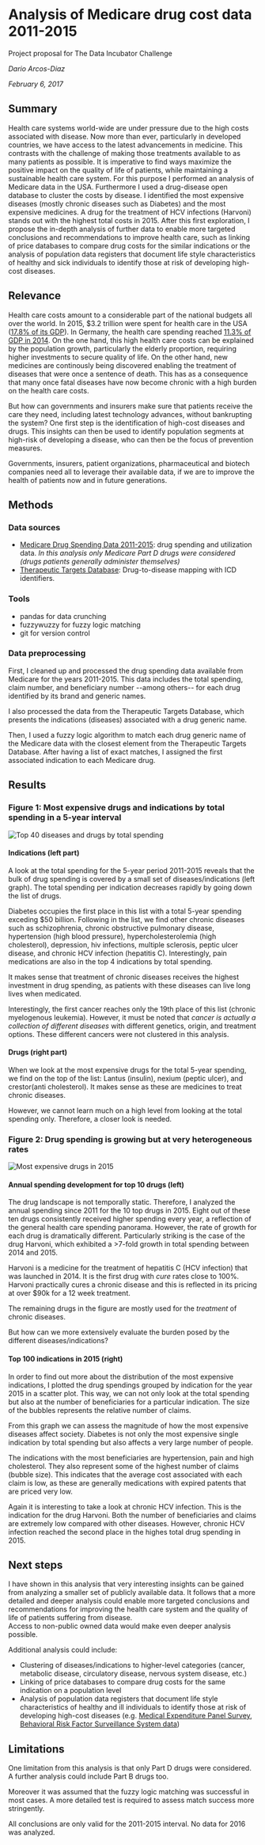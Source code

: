 # Analysis of Medicare drug cost data 2011-2015

Project proposal for The Data Incubator Challenge

_Dario Arcos-Diaz_

_February 6, 2017_

## Summary

Health care systems world-wide are under pressure due to the high costs associated with disease. Now more than ever, particularly in developed countries, we have access to the latest advancements in medicine. This contrasts with the challenge of making those treatments available to as many patients as possible. It is imperative to find ways maximize the positive impact on the quality of life of patients, while maintaining a sustainable health care system. For this purpose I performed an analysis of Medicare data in the USA. Furthermore I used a drug-disease open database to cluster the costs by disease. I identified the most expensive diseases (mostly chronic diseases such as Diabetes) and the most expensive medicines. A drug for the treatment of HCV infections (Harvoni) stands out with the highest total costs in 2015. After this first exploration, I propose the in-depth analysis of further data to enable more targeted conclusions and recommendations to improve health care, such as linking of price databases to compare drug costs for the similar indications or the analysis of population data registers that document life style characteristics of healthy and sick individuals to identify those at risk of developing high-cost diseases.

## Relevance

Health care costs amount to a considerable part of the national budgets all over the world. In 2015, $3.2 trillion were spent for health care in the USA ([17.8% of its GDP](https://www.cms.gov/research-statistics-data-and-systems/statistics-trends-and-reports/nationalhealthexpenddata/nationalhealthaccountshistorical.html)).  In Germany, the health care spending reached [11.3% of GDP in 2014](http://data.worldbank.org/indicator/SH.XPD.TOTL.ZS?locations=DE). On the one hand, this high health care costs can be explained by the population growth, particularly the elderly proportion, requiring higher investments to secure quality of life. On the other hand, new medicines are continously being discovered enabling the treatment of diseases that were once a sentence of death. This has as a consequence that many once fatal diseases have now become chronic with a high burden on the health care costs.

But how can governments and insurers make sure that patients receive the care they need, including latest technology advances, without bankrupting the system? One first step is the identification of high-cost diseases and drugs. This insights can then be used to identify population segments at high-risk of developing a disease, who can then be the focus of prevention measures.

Governments, insurers, patient organizations, pharmaceutical and biotech companies need all to leverage their available data, if we are to improve the health of patients now and in future generations.

## Methods

### Data sources

- [Medicare Drug Spending Data 2011-2015](https://www.cms.gov/Research-Statistics-Data-and-Systems/Statistics-Trends-and-Reports/Information-on-Prescription-Drugs/2015MedicareData.html): drug spending and utilization data. _In this analysis only Medicare Part D drugs were considered (drugs patients generally administer themselves)_
- [Therapeutic Targets Database](http://bidd.nus.edu.sg/BIDD-Databases/TTD/TTD_Download.asp): Drug-to-disease mapping with ICD identifiers.

### Tools

- pandas for data crunching
- fuzzywuzzy for fuzzy logic matching
- git for version control

### Data preprocessing

First, I cleaned up and processed the drug spending data available from Medicare for the years 2011-2015. This data includes the total spending, claim number, and beneficiary number --among others-- for each drug identified by its brand and generic names.

I also processed the data from the Therapeutic Targets Database, which presents the indications (diseases) associated with a drug generic name. 

Then, I used a fuzzy logic algorithm to match each drug generic name of the Medicare data with the closest element from the Therapeutic Targets Database. After having a list of exact matches, I assigned the first associated indication to each Medicare drug.

## Results

### Figure 1: Most expensive drugs and indications by total spending in a 5-year interval

![Top 40 diseases and drugs by total spending](https://github.com/dariodata/medicare-drug-cost/blob/master/Top_40_disease_drug.png)

#### Indications (left part)

A look at the total spending for the 5-year period 2011-2015 reveals that the bulk of drug spending is covered by a 
small set of diseases/indications (left graph). The total spending per indication decreases rapidly by going down the 
list of drugs.

Diabetes occupies the first place in this list with a total 5-year spending exceding $50 billion. Following in the 
list, we find other chronic diseases such as schizophrenia, chronic obstructive pulmonary disease, hypertension (high
 blood pressure), hypercholesterolemia (high cholesterol), depression, hiv infections, multiple sclerosis, peptic 
 ulcer disease, and chronic HCV infection (hepatitis C). Interestingly, pain medications are also in the top 4 
 indications by total spending.
 
It makes sense that treatment of chronic diseases receives the highest investment in drug spending, as patients with 
these diseases can live long lives when medicated.

Interestingly, the first cancer reaches only the 19th place of this list (chronic myelogenous leukemia). However, it 
must be noted that _cancer is actually a collection of different diseases_ with different genetics, origin, and 
treatment options. These different cancers were not clustered in this analysis.

#### Drugs (right part)

When we look at the most expensive drugs for the total 5-year spending, we find on the top of the list: Lantus 
(insulin), nexium (peptic ulcer), and crestor(anti cholesterol). It makes sense as these are medicines to treat chronic 
diseases.

However, we cannot learn much on a high level from looking at the total spending only. Therefore, a closer look is 
needed.

### Figure 2: Drug spending is growing but at very heterogeneous rates

![Most expensive drugs in 2015](https://github.com/dariodata/medicare-drug-cost/blob/master/Top_bubble_disease_drug.png)

#### Annual spending development for top 10 drugs (left)

The drug landscape is not temporally static. Therefore, I analyzed the annual spending since 2011 for the 10 top drugs
 in 2015. Eight out of these ten drugs consistently received higher spending every year, a reflection of the general 
 health care spending panorama. However, the rate of growth for each drug is dramatically different. Particularly 
 striking is the case of the drug Harvoni, which exhibited a >7-fold growth in total spending between 2014 and 2015.
 
Harvoni is a medicine for the treatment of hepatitis C (HCV infection) that was launched in 2014. It is the first 
drug with _cure_ rates close to 100%. Harvoni practically cures a chronic disease and this is reflected in its 
pricing at over $90k for a 12 week treatment.

The remaining drugs in the figure are mostly used for the _treatment_ of chronic diseases.

But how can we more extensively evaluate the burden posed by the different diseases/indications?

#### Top 100 indications in 2015 (right)

In order to find out more about the distribution of the most expensive indications, I plotted the drug spendings 
grouped by indication for the year 2015 in a scatter plot. This way, we can not only look at the total spending but 
also at the number of beneficiaries for a particular indication. The size of the bubbles represents the relative number
 of claims. 
 
 From this graph we can assess the magnitude of how the most expensive diseases affect society. Diabetes is not only 
 the most expensive single indication by total spending but also affects a very large number of people.
 
 The indications with the most beneficiaries are hypertension, pain and high cholesterol. They also represent some of 
 the highest number of claims (bubble size). This indicates that the average cost associated with each claim is low, 
 as these are generally medications with expired patents that are priced very low.
 
Again it is interesting to take a look at chronic HCV infection. This is the indication for the drug Harvoni. Both 
the number of beneficiaries and claims are extremely low compared with other diseases. However, chronic HCV infection
 reached the second place in the highes total drug spending in 2015.
 
## Next steps

I have shown in this analysis that very interesting insights can be gained from analyzing a smaller set of publicly 
available data. It follows that a more detailed and deeper analysis could enable more targeted conclusions and 
recommendations for improving the health care system and the quality of life of patients suffering from disease.  
Access to non-public owned data would make even deeper analysis possible.

Additional analysis could include:

- Clustering of diseases/indications to higher-level categories (cancer, metabolic disease, circulatory disease, 
nervous system disease, etc.)
- Linking of price databases to compare drug costs for the same indication on a population level
- Analysis of population data registers that document life style characteristics of healthy and ill individuals to 
identify those at risk of developing high-cost diseases (e.g.
 [Medical Expenditure Panel Survey](https://meps.ahrq.gov/mepsweb/data_stats/download_data_files_detail.jsp?cboPufNumber=HC-170), 
 [Behavioral Risk Factor Surveillance System data](https://www.cdc.gov/brfss/annual_data/annual_2015.html)) 


## Limitations

One limitation from this analysis is that only Part D drugs were considered. A further analysis could include Part B drugs too.

Moreover it was assumed that the fuzzy logic matching was successful in most cases. A more detailed test is required 
to assess match success more stringently.

All conclusions are only valid for the 2011-2015 interval. No data for 2016 was analyzed.